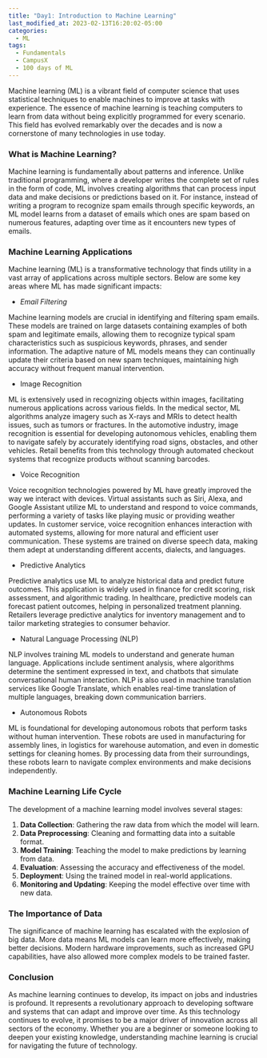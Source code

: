 ```yaml
---
title: "Day1: Introduction to Machine Learning"
last_modified_at: 2023-02-13T16:20:02-05:00
categories:
  - ML 
tags:
  - Fundamentals
  - CampusX
  - 100 days of ML
---
```


Machine learning (ML) is a vibrant field of computer science that uses statistical techniques to enable machines to improve at tasks with experience. The essence of machine learning is teaching computers to learn from data without being explicitly programmed for every scenario. This field has evolved remarkably over the decades and is now a cornerstone of many technologies in use today.

### What is Machine Learning?

Machine learning is fundamentally about patterns and inference. Unlike traditional programming, where a developer writes the complete set of rules in the form of code, ML involves creating algorithms that can process input data and make decisions or predictions based on it. For instance, instead of writing a program to recognize spam emails through specific keywords, an ML model learns from a dataset of emails which ones are spam based on numerous features, adapting over time as it encounters new types of emails.

### Machine Learning Applications

Machine learning (ML) is a transformative technology that finds utility in a vast array of applications across multiple sectors. Below are some key areas where ML has made significant impacts:

- *Email Filtering*

Machine learning models are crucial in identifying and filtering spam emails. These models are trained on large datasets containing examples of both spam and legitimate emails, allowing them to recognize typical spam characteristics such as suspicious keywords, phrases, and sender information. The adaptive nature of ML models means they can continually update their criteria based on new spam techniques, maintaining high accuracy without frequent manual intervention.

- Image Recognition

ML is extensively used in recognizing objects within images, facilitating numerous applications across various fields. In the medical sector, ML algorithms analyze imagery such as X-rays and MRIs to detect health issues, such as tumors or fractures. In the automotive industry, image recognition is essential for developing autonomous vehicles, enabling them to navigate safely by accurately identifying road signs, obstacles, and other vehicles. Retail benefits from this technology through automated checkout systems that recognize products without scanning barcodes.

- Voice Recognition

Voice recognition technologies powered by ML have greatly improved the way we interact with devices. Virtual assistants such as Siri, Alexa, and Google Assistant utilize ML to understand and respond to voice commands, performing a variety of tasks like playing music or providing weather updates. In customer service, voice recognition enhances interaction with automated systems, allowing for more natural and efficient user communication. These systems are trained on diverse speech data, making them adept at understanding different accents, dialects, and languages.

- Predictive Analytics

Predictive analytics use ML to analyze historical data and predict future outcomes. This application is widely used in finance for credit scoring, risk assessment, and algorithmic trading. In healthcare, predictive models can forecast patient outcomes, helping in personalized treatment planning. Retailers leverage predictive analytics for inventory management and to tailor marketing strategies to consumer behavior.

- Natural Language Processing (NLP)

NLP involves training ML models to understand and generate human language. Applications include sentiment analysis, where algorithms determine the sentiment expressed in text, and chatbots that simulate conversational human interaction. NLP is also used in machine translation services like Google Translate, which enables real-time translation of multiple languages, breaking down communication barriers.

- Autonomous Robots

ML is foundational for developing autonomous robots that perform tasks without human intervention. These robots are used in manufacturing for assembly lines, in logistics for warehouse automation, and even in domestic settings for cleaning homes. By processing data from their surroundings, these robots learn to navigate complex environments and make decisions independently.

### Machine Learning Life Cycle

The development of a machine learning model involves several stages:
1. **Data Collection**: Gathering the raw data from which the model will learn.
2. **Data Preprocessing**: Cleaning and formatting data into a suitable format.
3. **Model Training**: Teaching the model to make predictions by learning from data.
4. **Evaluation**: Assessing the accuracy and effectiveness of the model.
5. **Deployment**: Using the trained model in real-world applications.
6. **Monitoring and Updating**: Keeping the model effective over time with new data.

### The Importance of Data

The significance of machine learning has escalated with the explosion of big data. More data means ML models can learn more effectively, making better decisions. Modern hardware improvements, such as increased GPU capabilities, have also allowed more complex models to be trained faster.

### Conclusion
As machine learning continues to develop, its impact on jobs and industries is profound. 
It represents a revolutionary approach to developing software and systems that can adapt and improve over time. As this technology continues to evolve, it promises to be a major driver of innovation across all sectors of the economy. Whether you are a beginner or someone looking to deepen your existing knowledge, understanding machine learning is crucial for navigating the future of technology.

